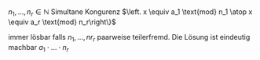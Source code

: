 $n_1, ..., n_r \in \mathbb N$
Simultane Kongurenz
$\left. x \equiv a_1 \text{mod} n_1 \atop x \equiv a_r \text{mod} n_r\right\}$

immer lösbar falls $n_1, ..., nr_r$ paarweise teilerfremd.
Die Lösung ist eindeutig machbar $a_1 \cdot ... \cdot n_r$
